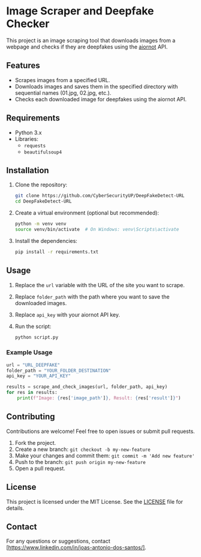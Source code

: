# Image Scraper and Deepfake Checker

This project is an image scraping tool that downloads images from a webpage and checks if they are deepfakes using the [aiornot](https://docs.aiornot.com/) API.

## Features

- Scrapes images from a specified URL.
- Downloads images and saves them in the specified directory with sequential names (01.jpg, 02.jpg, etc.).
- Checks each downloaded image for deepfakes using the aiornot API.

## Requirements

- Python 3.x
- Libraries:
  - `requests`
  - `beautifulsoup4`

## Installation

1. Clone the repository:

   ```sh
   git clone https://github.com/CyberSecurityUP/DeepFakeDetect-URL
   cd DeepFakeDetect-URL
   ```

2. Create a virtual environment (optional but recommended):

   ```sh
   python -m venv venv
   source venv/bin/activate  # On Windows: venv\Scripts\activate
   ```

3. Install the dependencies:

   ```sh
   pip install -r requirements.txt
   ```

## Usage

1. Replace the `url` variable with the URL of the site you want to scrape.
2. Replace `folder_path` with the path where you want to save the downloaded images.
3. Replace `api_key` with your aiornot API key.
4. Run the script:

   ```sh
   python script.py
   ```

### Example Usage

```python
url = "URL_DEEPFAKE"
folder_path = "YOUR_FOLDER_DESTINATION"
api_key = "YOUR_API_KEY"

results = scrape_and_check_images(url, folder_path, api_key)
for res in results:
    print(f"Image: {res['image_path']}, Result: {res['result']}")
```

## Contributing

Contributions are welcome! Feel free to open issues or submit pull requests.

1. Fork the project.
2. Create a new branch: `git checkout -b my-new-feature`
3. Make your changes and commit them: `git commit -m 'Add new feature'`
4. Push to the branch: `git push origin my-new-feature`
5. Open a pull request.

## License

This project is licensed under the MIT License. See the [LICENSE](LICENSE) file for details.

## Contact

For any questions or suggestions, contact [https://www.linkedin.com/in/joas-antonio-dos-santos/].
